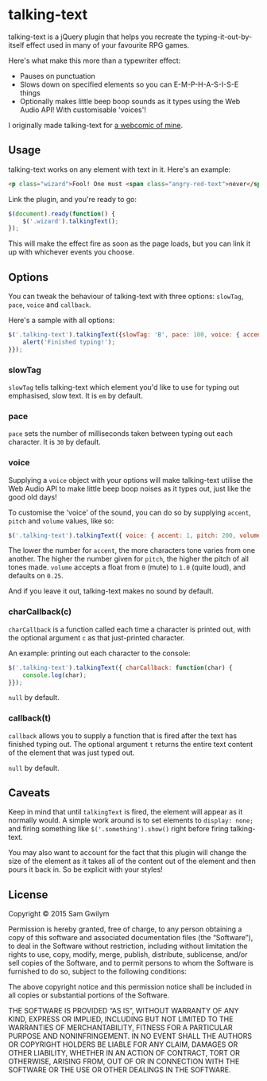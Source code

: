 # talking-text

talking-text is a jQuery plugin that helps you recreate the typing-it-out-by-itself effect used in many of your favourite RPG games.

Here's what make this more than a typewriter effect:
- Pauses on punctuation
- Slows down on specified elements so you can E-M-P-H-A-S-I-S-E things
- Optionally makes little beep boop sounds as it types using the Web Audio API! With customisable 'voices'!

I originally made talking-text for [a webcomic of mine](http://gwil.co/peaches/tales/2.html).

## Usage

talking-text works on any element with text in it. Here's an example:

```html
<p class="wizard">Fool! One must <span class="angry-red-text">never</span> even think of the <em>Forest of Impenetrable Sadness</em>!</p>  
```

Link the plugin, and you're ready to go:

```javascript
$(document).ready(function() {
	$('.wizard').talkingText();
});
```

This will make the effect fire as soon as the page loads, but you can link it up with whichever events you choose.

## Options

You can tweak the behaviour of talking-text with three options: `slowTag`, `pace`, `voice` and `callback`.

Here's a sample with all options:

```javascript
$('.talking-text').talkingText({slowTag: 'B', pace: 100, voice: { accent: 1, pitch: 200}, callback: function() {
	alert('Finished typing!');
}});
```

### slowTag

`slowTag` tells talking-text which element you'd like to use for typing out emphasised, slow text. It is `em` by default.


### pace

`pace` sets the number of milliseconds taken between typing out each character. It is `30` by default.

### voice

Supplying a `voice` object with your options will make talking-text utilise the Web Audio API to make little beep boop noises as it types out, just like the good old days!

To customise the 'voice' of the sound, you can do so by supplying `accent`, `pitch` and `volume` values, like so:

```javascript
$('.talking-text').talkingText({ voice: { accent: 1, pitch: 200, volume: 0.7});
```

The lower the number for `accent`, the more characters tone varies from one another. The higher the number given for `pitch`, the higher the pitch of all tones made. `volume` accepts a float from `0` (mute) to `1.0` (quite loud), and defaults on `0.25`.

And if you leave it out, talking-text makes no sound by default.

### charCallback(c)

`charCallback` is a function called each time a character is printed out, with the optional argument `c` as that just-printed character.

An example: printing out each character to the console:

```javascript
$('.talking-text').talkingText({ charCallback: function(char) {
	console.log(char);
}});
```

`null` by default.

### callback(t)

`callback` allows you to supply a function that is fired after the text has finished typing out. The optional argument `t` returns the entire text content of the element that was just typed out.

`null` by default.

## Caveats

Keep in mind that until `talkingText` is fired, the element will appear as it normally would. A simple work around is to set elements to `display: none;` and firing something like `$('.something').show()` right before firing talking-text.

You may also want to account for the fact that this plugin will change the size of the element as it takes all of the content out of the element and then pours it back in. So be explicit with your styles!

## License

Copyright &copy; 2015 Sam Gwilym

Permission is hereby granted, free of charge, to any person obtaining a copy of this software and associated documentation files (the “Software”), to deal in the Software without restriction, including without limitation the rights to use, copy, modify, merge, publish, distribute, sublicense, and/or sell copies of the Software, and to permit persons to whom the Software is furnished to do so, subject to the following conditions:

The above copyright notice and this permission notice shall be included in all copies or substantial portions of the Software.

THE SOFTWARE IS PROVIDED “AS IS”, WITHOUT WARRANTY OF ANY KIND, EXPRESS OR IMPLIED, INCLUDING BUT NOT LIMITED TO THE WARRANTIES OF MERCHANTABILITY, FITNESS FOR A PARTICULAR PURPOSE AND NONINFRINGEMENT. IN NO EVENT SHALL THE AUTHORS OR COPYRIGHT HOLDERS BE LIABLE FOR ANY CLAIM, DAMAGES OR OTHER LIABILITY, WHETHER IN AN ACTION OF CONTRACT, TORT OR OTHERWISE, ARISING FROM, OUT OF OR IN CONNECTION WITH THE SOFTWARE OR THE USE OR OTHER DEALINGS IN THE SOFTWARE.
